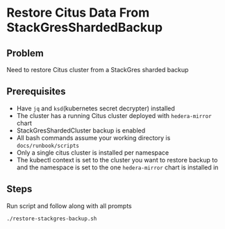 # Restore Citus Data From StackGresShardedBackup

## Problem

Need to restore Citus cluster from a StackGres sharded backup

## Prerequisites

- Have `jq` and `ksd`(kubernetes secret decrypter) installed
- The cluster has a running Citus cluster deployed with `hedera-mirror` chart
- StackGresShardedCluster backup is enabled
- All bash commands assume your working directory is `docs/runbook/scripts`
- Only a single citus cluster is installed per namespace
- The kubectl context is set to the cluster you want to restore backup to and the namespace is set to the one
  `hedera-mirror` chart is installed in

## Steps

Run script and follow along with all prompts

```bash
./restore-stackgres-backup.sh
```
